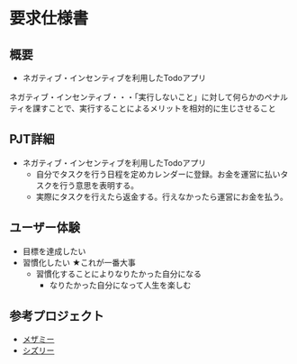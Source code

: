 # 要求仕様書

## 概要
* ネガティブ・インセンティブを利用したTodoアプリ

ネガティブ・インセンティブ・・・「実行しないこと」に対して何らかのペナルティを課すことで、実行することによるメリットを相対的に生じさせること

## PJT詳細
* ネガティブ・インセンティブを利用したTodoアプリ
  * 自分でタスクを行う日程を定めカレンダーに登録。お金を運営に払いタスクを行う意思を表明する。
  * 実際にタスクを行えたら返金する。行えなかったら運営にお金を払う。

## ユーザー体験
* 目標を達成したい
* 習慣化したい ★これが一番大事
  * 習慣化することによりなりたかった自分になる
    * なりたかった自分になって人生を楽しむ

## 参考プロジェクト
* [メザミー](https://mezamee.com/)
* [シズリー](https://sizly.jp/)
